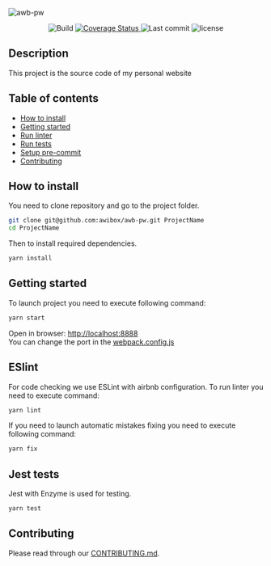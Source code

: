 ![awb-pw](https://repository-images.githubusercontent.com/215135694/ad660480-1c5a-11ea-8d77-cc2af6d21782)

<p align="center">
    <img src='https://img.shields.io/github/workflow/status/awibox/awb-pw/Deploy' alt='Build' />
    <a href='https://coveralls.io/github/awibox/awb-pw?branch=master'>
        <img src='https://coveralls.io/repos/github/awibox/awb-pw/badge.svg?branch=master' alt='Coverage Status' />
    </a>
    <img src="https://img.shields.io/github/last-commit/awibox/awb-pw" alt="Last commit">
    <img src="https://img.shields.io/github/license/awibox/awb-pw" alt="license">
</p>

## Description
This project is the source code of my personal website

## Table of contents
* [How to install](#howtoinstall)
* [Getting started](#gettingstarted)
* [Run linter](#runlinter)
* [Run tests](#runtests)
* [Setup pre-commit](#precommit)
* [Contributing](#contributing)

<a name="howtoinstall"></a>
## How to install
You need to clone repository and go to the project folder.
```bash
git clone git@github.com:awibox/awb-pw.git ProjectName
cd ProjectName
```
Then to install required dependencies.
```bash
yarn install
```

<a name="gettingstarted"></a>
## Getting started
To launch project you need to execute following command:
```bash
yarn start
```
Open in browser: [http://localhost:8888](http://localhost:8888) <br/>
You can change the port in the [webpack.config.js](webpack.config.js#L141)

<a name="runlinter"></a>
## ESlint
For code checking we use ESLint with airbnb configuration.
To run linter you need to execute command:

```bash
yarn lint
```

If you need to launch automatic mistakes fixing you need to execute following command:

```bash
yarn fix
```

<a name="runtests"></a>
## Jest tests
Jest with Enzyme is used for testing.

```bash
yarn test
```

<a name="contributing"></a>
## Contributing
Please read through our [CONTRIBUTING.md](/.github/CONTRIBUTING.md).

